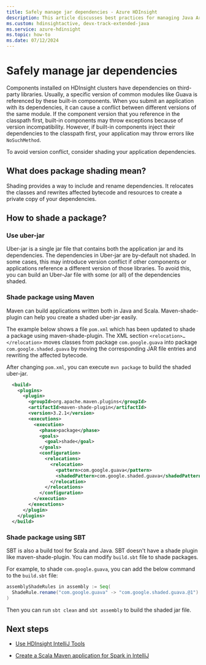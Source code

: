 ```yaml
---
title: Safely manage jar dependencies - Azure HDInsight  
description: This article discusses best practices for managing Java Archive (JAR) dependencies for HDInsight applications.
ms.custom: hdinsightactive, devx-track-extended-java
ms.service: azure-hdinsight
ms.topic: how-to
ms.date: 07/12/2024
---
```


# Safely manage jar dependencies

Components installed on HDInsight clusters have dependencies on third-party libraries. Usually, a specific version of common modules like Guava is referenced by these built-in components. When you submit an application with its dependencies, it can cause a conflict between different versions of the same module. If the component version that you reference in the classpath first, built-in components may throw exceptions because of version incompatibility. However, if built-in components inject their dependencies to the classpath first, your application may throw errors like `NoSuchMethod`.

To avoid version conflict, consider shading your application dependencies.

## What does package shading mean?
Shading provides a way to include and rename dependencies. It relocates the classes and rewrites affected bytecode and resources to create a private copy of your dependencies.

## How to shade a package?

### Use uber-jar
Uber-jar is a single jar file that contains both the application jar and its dependencies. The dependencies in Uber-jar are by-default not shaded. In some cases, this may introduce version conflict if other components or applications reference a different version of those libraries. To avoid this, you can build an Uber-Jar file with some (or all) of the dependencies shaded.

### Shade package using Maven
Maven can build applications written both in Java and Scala. Maven-shade-plugin can help you create a shaded uber-jar easily.

The example below shows a file `pom.xml` which has been updated to shade a package using maven-shade-plugin.  The XML section `<relocation>…</relocation>` moves classes from package `com.google.guava` into package `com.google.shaded.guava` by moving the corresponding JAR file entries and rewriting the affected bytecode.

After changing `pom.xml`, you can execute `mvn package` to build the shaded uber-jar.

```xml
  <build>
    <plugins>
      <plugin>
        <groupId>org.apache.maven.plugins</groupId>
        <artifactId>maven-shade-plugin</artifactId>
        <version>3.2.1</version>
        <executions>
          <execution>
            <phase>package</phase>
            <goals>
              <goal>shade</goal>
            </goals>
            <configuration>
              <relocations>
                <relocation>
                  <pattern>com.google.guava</pattern>
                  <shadedPattern>com.google.shaded.guava</shadedPattern>
                </relocation>
              </relocations>
            </configuration>
          </execution>
        </executions>
      </plugin>
    </plugins>
  </build>
```

### Shade package using SBT
SBT is also a build tool for Scala and Java. SBT doesn't have a shade plugin like maven-shade-plugin. You can modify `build.sbt` file to shade packages. 

For example, to shade `com.google.guava`, you can add the below command to the `build.sbt` file:

```scala
assemblyShadeRules in assembly := Seq(
  ShadeRule.rename("com.google.guava" -> "com.google.shaded.guava.@1").inAll
)
```

Then you can run `sbt clean` and `sbt assembly` to build the shaded jar file. 

## Next steps

* [Use HDInsight IntelliJ Tools](../hadoop/apache-hadoop-visual-studio-tools-get-started.md)

* [Create a Scala Maven application for Spark in IntelliJ](./apache-spark-create-standalone-application.md)
